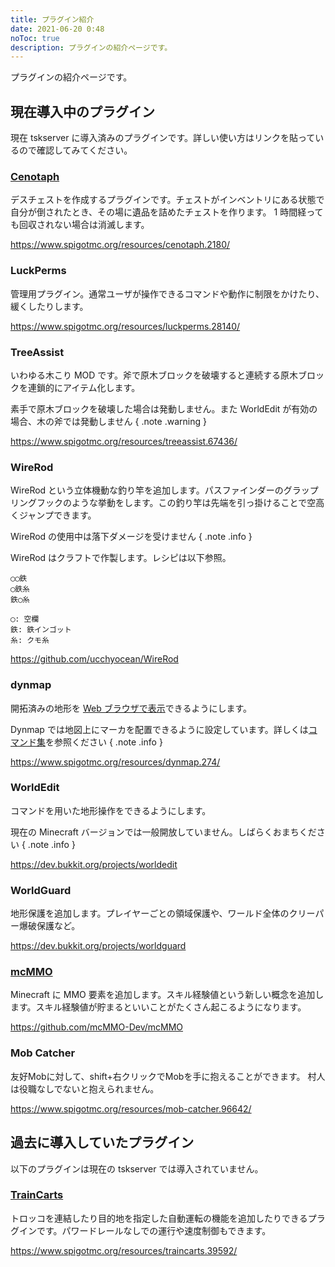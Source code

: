 ```yaml
---
title: プラグイン紹介
date: 2021-06-20 0:48
noToc: true
description: プラグインの紹介ページです。
---
```


プラグインの紹介ページです。

## 現在導入中のプラグイン
現在 tskserver に導入済みのプラグインです。詳しい使い方はリンクを貼っているので確認してみてください。

### [Cenotaph](/plugins/cenotaph)
デスチェストを作成するプラグインです。チェストがインベントリにある状態で自分が倒されたとき、その場に遺品を詰めたチェストを作ります。
1 時間経っても回収されない場合は消滅します。

<https://www.spigotmc.org/resources/cenotaph.2180/>

### LuckPerms
管理用プラグイン。通常ユーザが操作できるコマンドや動作に制限をかけたり、緩くしたりします。

<https://www.spigotmc.org/resources/luckperms.28140/>

### TreeAssist
いわゆる木こり MOD です。斧で原木ブロックを破壊すると連続する原木ブロックを連鎖的にアイテム化します。

素手で原木ブロックを破壊した場合は発動しません。また WorldEdit が有効の場合、木の斧では発動しません
{ .note .warning }

<https://www.spigotmc.org/resources/treeassist.67436/>

### WireRod
WireRod という立体機動な釣り竿を追加します。パスファインダーのグラップリングフックのような挙動をします。この釣り竿は先端を引っ掛けることで空高くジャンプできます。  

WireRod の使用中は落下ダメージを受けません
{ .note .info }

WireRod はクラフトで作製します。レシピは以下参照。

```
◯◯鉄
◯鉄糸
鉄◯糸

◯: 空欄
鉄: 鉄インゴット
糸: クモ糸
```

<https://github.com/ucchyocean/WireRod>

### dynmap
開拓済みの地形を [Web ブラウザで表示](https://dynmap.mc.ksswre.net)できるようにします。

Dynmap では地図上にマーカを配置できるように設定しています。詳しくは[コマンド集](/commands)を参照ください
{ .note .info }


<https://www.spigotmc.org/resources/dynmap.274/>

### WorldEdit
コマンドを用いた地形操作をできるようにします。

現在の Minecraft バージョンでは一般開放していません。しばらくおまちください
{ .note .info }

<https://dev.bukkit.org/projects/worldedit>

### WorldGuard
地形保護を追加します。プレイヤーごとの領域保護や、ワールド全体のクリーパー爆破保護など。

<https://dev.bukkit.org/projects/worldguard>

### [mcMMO](/plugins/mcMMO)
Minecraft に MMO 要素を追加します。スキル経験値という新しい概念を追加します。スキル経験値が貯まるといいことがたくさん起こるようになります。

<https://github.com/mcMMO-Dev/mcMMO>

### Mob Catcher
友好Mobに対して、shift+右クリックでMobを手に抱えることができます。
村人は役職なしでないと抱えられません。

<https://www.spigotmc.org/resources/mob-catcher.96642/>

## 過去に導入していたプラグイン
以下のプラグインは現在の tskserver では導入されていません。

### [TrainCarts](/plugins/traincarts)
トロッコを連結したり目的地を指定した自動運転の機能を追加したりできるプラグインです。パワードレールなしでの運行や速度制御もできます。

<https://www.spigotmc.org/resources/traincarts.39592/>
